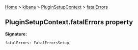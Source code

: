[Home](./index) &gt; [kibana](./kibana.md) &gt; [PluginSetupContext](./kibana.pluginsetupcontext.md) &gt; [fatalErrors](./kibana.pluginsetupcontext.fatalerrors.md)

## PluginSetupContext.fatalErrors property

<b>Signature:</b>

```typescript
fatalErrors: FatalErrorsSetup;
```

